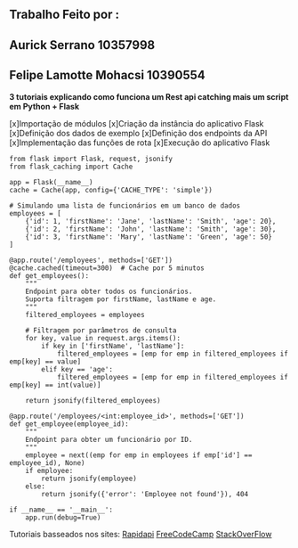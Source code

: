 ## Trabalho Feito por :
## Aurick Serrano 10357998
## Felipe Lamotte Mohacsi 10390554

__3 tutoriais explicando como funciona um Rest api catching mais um script em Python + Flask__

[x]Importação de módulos
[x]Criação da instância do aplicativo Flask
[x]Definição dos dados de exemplo
[x]Definição dos endpoints da API
[x]Implementação das funções de rota
[x]Execução do aplicativo Flask

```
from flask import Flask, request, jsonify
from flask_caching import Cache

app = Flask(__name__)
cache = Cache(app, config={'CACHE_TYPE': 'simple'})

# Simulando uma lista de funcionários em um banco de dados
employees = [
    {'id': 1, 'firstName': 'Jane', 'lastName': 'Smith', 'age': 20},
    {'id': 2, 'firstName': 'John', 'lastName': 'Smith', 'age': 30},
    {'id': 3, 'firstName': 'Mary', 'lastName': 'Green', 'age': 50}
]

@app.route('/employees', methods=['GET'])
@cache.cached(timeout=300)  # Cache por 5 minutos
def get_employees():
    """
    Endpoint para obter todos os funcionários.
    Suporta filtragem por firstName, lastName e age.
    """
    filtered_employees = employees

    # Filtragem por parâmetros de consulta
    for key, value in request.args.items():
        if key in ['firstName', 'lastName']:
            filtered_employees = [emp for emp in filtered_employees if emp[key] == value]
        elif key == 'age':
            filtered_employees = [emp for emp in filtered_employees if emp[key] == int(value)]

    return jsonify(filtered_employees)

@app.route('/employees/<int:employee_id>', methods=['GET'])
def get_employee(employee_id):
    """
    Endpoint para obter um funcionário por ID.
    """
    employee = next((emp for emp in employees if emp['id'] == employee_id), None)
    if employee:
        return jsonify(employee)
    else:
        return jsonify({'error': 'Employee not found'}), 404

if __name__ == '__main__':
    app.run(debug=True)
```

Tutoriais basseados nos sites:
[Rapidapi](https://rapidapi.com/guides/api-caching-with-http-headers)
[FreeCodeCamp](https://www.freecodecamp.org/news/an-in-depth-introduction-to-http-caching-cache-control-vary/)
[StackOverFlow](https://stackoverflow.blog/2020/03/02/best-practices-for-rest-api-design/)


